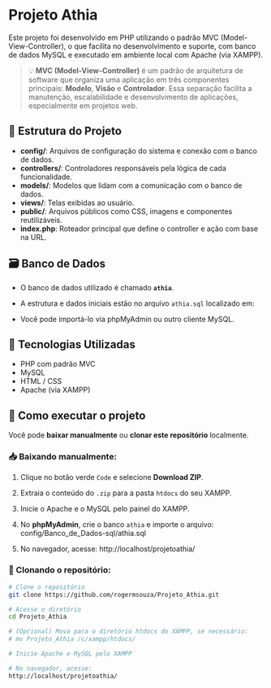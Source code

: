 # Projeto Athia

Este projeto foi desenvolvido em PHP utilizando o padrão MVC (Model-View-Controller), o que facilita no desenvolvimento e suporte, com banco de dados MySQL e executado em ambiente local com Apache (via XAMPP).

> 💡 **MVC (Model-View-Controller)** é um padrão de arquitetura de software que organiza uma aplicação em três componentes principais: **Modelo**, **Visão** e **Controlador**. Essa separação facilita a manutenção, escalabilidade e desenvolvimento de aplicações, especialmente em projetos web.

## 📁 Estrutura do Projeto

- **config/**: Arquivos de configuração do sistema e conexão com o banco de dados.
- **controllers/**: Controladores responsáveis pela lógica de cada funcionalidade.
- **models/**: Modelos que lidam com a comunicação com o banco de dados.
- **views/**: Telas exibidas ao usuário.
- **public/**: Arquivos públicos como CSS, imagens e componentes reutilizáveis.
- **index.php**: Roteador principal que define o controller e ação com base na URL.

## 🗃️ Banco de Dados

- O banco de dados utilizado é chamado **`athia`**.
- A estrutura e dados iniciais estão no arquivo `athia.sql` localizado em:
  

- Você pode importá-lo via phpMyAdmin ou outro cliente MySQL.

## 🧩 Tecnologias Utilizadas

- PHP com padrão MVC
- MySQL
- HTML / CSS
- Apache (via XAMPP)

## 🚀 Como executar o projeto

Você pode **baixar manualmente** ou **clonar este repositório** localmente.

### 📥 Baixando manualmente:

1. Clique no botão verde `Code` e selecione **Download ZIP**.
2. Extraia o conteúdo do `.zip` para a pasta `htdocs` do seu XAMPP.
3. Inicie o Apache e o MySQL pelo painel do XAMPP.
4. No **phpMyAdmin**, crie o banco `athia` e importe o arquivo:
config/Banco_de_Dados-sql/athia.sql

5. No navegador, acesse:
http://localhost/projetoathia/


### 🔁 Clonando o repositório:

```bash
# Clone o repositório
git clone https://github.com/rogermsouza/Projeto_Athia.git

# Acesse o diretório
cd Projeto_Athia

# (Opcional) Mova para o diretório htdocs do XAMPP, se necessário:
# mv Projeto_Athia /c/xampp/htdocs/

# Inicie Apache e MySQL pelo XAMPP

# No navegador, acesse:
http://localhost/projetoathia/

